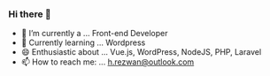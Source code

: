 ### Hi there 👋

- 🔭 I’m currently a ... Front-end Developer
- 🌱 Currently learning ... Wordpress
- 😄 Enthusiastic about ... Vue.js, WordPress, NodeJS, PHP, Laravel
- 📫 How to reach me: ... h.rezwan@outlook.com
